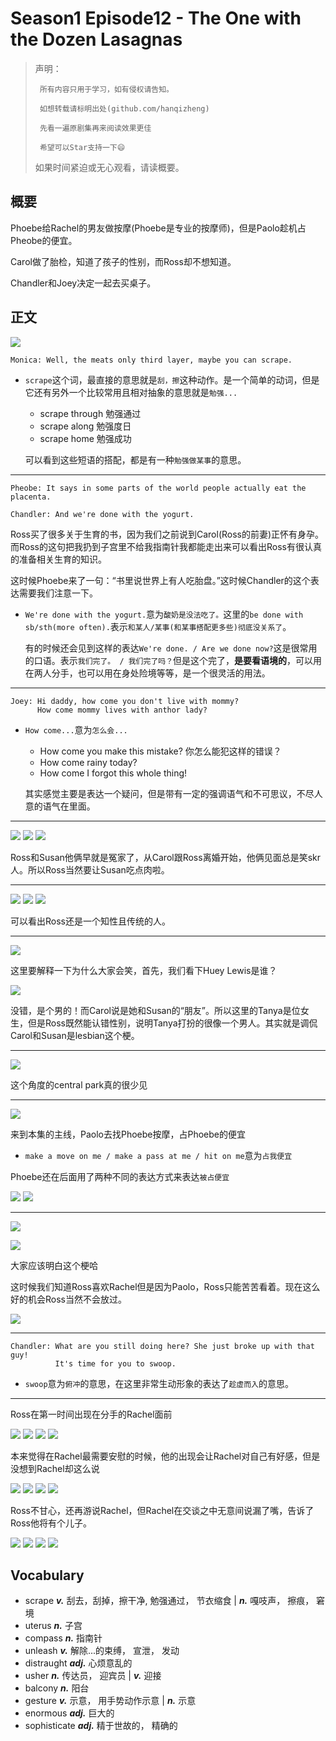 # Season1 Episode12 - The One with the Dozen Lasagnas

> 声明：
>       
>      所有内容只用于学习，如有侵权请告知。
>
>      如想转载请标明出处(github.com/hanqizheng)
>      
>      先看一遍原剧集再来阅读效果更佳
> 
>      希望可以Star支持一下😄
>
> 
>
> 如果时间紧迫或无心观看，请读概要。


## 概要

Phoebe给Rachel的男友做按摩(Phoebe是专业的按摩师)，但是Paolo趁机占Pheobe的便宜。

Carol做了胎检，知道了孩子的性别，而Ross却不想知道。

Chandler和Joey决定一起去买桌子。


## 正文

![](/assets/friends/season1/episode12/10.47.jpg)

```
Monica: Well, the meats only third layer, maybe you can scrape.
```
- `scrape`这个词，最直接的意思就是`刮，擦`这种动作。是一个简单的动词，但是它还有另外一个比较常用且相对抽象的意思就是`勉强...`
  - scrape through 勉强通过
  - scrape along 勉强度日
  - scrape home 勉强成功
  
  可以看到这些短语的搭配，都是有一种`勉强做某事`的意思。

---

```
Pheobe: It says in some parts of the world people actually eat the placenta.

Chandler: And we're done with the yogurt.
```

Ross买了很多关于生育的书，因为我们之前说到Carol(Ross的前妻)正怀有身孕。而Ross的这句把我扔到子宫里不给我指南针我都能走出来可以看出Ross有很认真的准备相关生育的知识。

这时候Phoebe来了一句：“书里说世界上有人吃胎盘。”这时候Chandler的这个表达需要我们注意一下。

- `We're done with the yogurt.`意为`酸奶是没法吃了。`这里的`be done with sb/sth(more often).`表示`和某人/某事(和某事搭配更多些)彻底没关系了`。
  
  有的时候还会见到这样的表达`We're done. / Are we done now?`这是很常用的口语。表示`我们完了。 / 我们完了吗？`但是这个完了，**是要看语境的**，可以用在两人分手，也可以用在身处险境等等，是一个很灵活的用法。

---

```
Joey: Hi daddy, how come you don't live with mommy?
	  How come mommy lives with anthor lady?
```

- `How come...`意为`怎么会...`
  - How come you make this mistake? 你怎么能犯这样的错误？
  - How come rainy today?
  - How come I forgot this whole thing!

  其实感觉主要是表达一个疑问，但是带有一定的强调语气和不可思议，不尽人意的语气在里面。

---
![](/assets/friends/season1/episode12/55.53.jpg)
![](/assets/friends/season1/episode12/56.13.jpg)
![](/assets/friends/season1/episode12/56.26.jpg)

Ross和Susan他俩早就是冤家了，从Carol跟Ross离婚开始，他俩见面总是笑skr人。所以Ross当然要让Susan吃点肉啦。

---
![](/assets/friends/season1/episode12/57.09.jpg)
![](/assets/friends/season1/episode12/00.30.jpg)
![](/assets/friends/season1/episode12/05.44.jpg)

可以看出Ross还是一个知性且传统的人。

---

![](/assets/friends/season1/episode12/59.54.jpg)

这里要解释一下为什么大家会笑，首先，我们看下Huey Lewis是谁？

![](/assets/friends/season1/episode12/59.04.jpg)

没错，是个男的！而Carol说是她和Susan的“朋友”。所以这里的Tanya是位女生，但是Ross既然能认错性别，说明Tanya打扮的很像一个男人。其实就是调侃Carol和Susan是lesbian这个梗。

---

![](/assets/friends/season1/episode12/12.40.jpg)

这个角度的central park真的很少见

---

![](/assets/friends/season1/episode12/14.01.jpg)

 来到本集的主线，Paolo去找Phoebe按摩，占Phoebe的便宜

 - `make a move on me / make a pass at me / hit on me`意为`占我便宜`

Phoebe还在后面用了两种不同的表达方式来表达`被占便宜`

![](/assets/friends/season1/episode12/21.44.jpg)
![](/assets/friends/season1/episode12/23.31.jpg)

---
![](/assets/friends/season1/episode12/14.24.jpg)

![](/assets/friends/season1/episode12/15.05.jpg)

大家应该明白这个梗哈

这时候我们知道Ross喜欢Rachel但是因为Paolo，Ross只能苦苦看着。现在这么好的机会Ross当然不会放过。

![](/assets/friends/season1/episode12/18.59.jpg)

---

```
Chandler: What are you still doing here? She just broke up with that guy!
	      It's time for you to swoop.
```

- `swoop`意为`俯冲`的意思，在这里非常生动形象的表达了`趁虚而入`的意思。

---

Ross在第一时间出现在分手的Rachel面前

![](/assets/friends/season1/episode12/36.19.jpg)
![](/assets/friends/season1/episode12/36.25.jpg)
![](/assets/friends/season1/episode12/36.46.jpg)
![](/assets/friends/season1/episode12/36.55.jpg)

本来觉得在Rachel最需要安慰的时候，他的出现会让Rachel对自己有好感，但是没想到Rachel却这么说

![](/assets/friends/season1/episode12/37.09.jpg)
![](/assets/friends/season1/episode12/37.24.jpg)
![](/assets/friends/season1/episode12/37.28.jpg)
![](/assets/friends/season1/episode12/37.33.jpg)

Ross不甘心，还再游说Rachel，但Rachel在交谈之中无意间说漏了嘴，告诉了Ross他将有个儿子。

![](/assets/friends/season1/episode12/38.14.jpg)
![](/assets/friends/season1/episode12/40.05.jpg)
![](/assets/friends/season1/episode12/40.15.jpg)
![](/assets/friends/season1/episode12/41.05.jpg)

## Vocabulary

- scrape ***v.*** 刮去，刮掉，擦干净, 勉强通过， 节衣缩食 |  ***n.*** 嘎吱声， 擦痕， 窘境
- uterus ***n.*** 子宫
- compass ***n.*** 指南针
- unleash ***v.*** 解除...的束缚， 宣泄， 发动
- distraught ***adj.*** 心烦意乱的
- usher ***n.*** 传达员， 迎宾员 | ***v.*** 迎接
- balcony ***n.*** 阳台
- gesture ***v.*** 示意， 用手势动作示意 | ***n.*** 示意
- enormous ***adj.*** 巨大的
- sophisticate ***adj.*** 精于世故的， 精确的